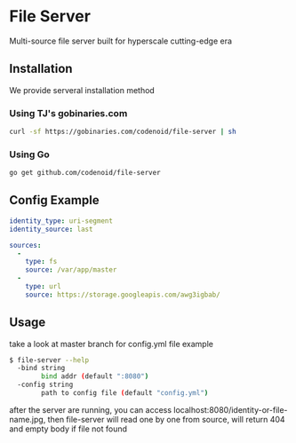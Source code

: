# File Server

Multi-source file server built for hyperscale cutting-edge era

## Installation

We provide serveral installation method

### Using TJ's gobinaries.com

```sh
curl -sf https://gobinaries.com/codenoid/file-server | sh
```

### Using Go

```sh
go get github.com/codenoid/file-server
```

## Config Example

```yml
identity_type: uri-segment
identity_source: last

sources:
  -
    type: fs
    source: /var/app/master
  -
    type: url
    source: https://storage.googleapis.com/awg3igbab/
```

## Usage

take a look at master branch for config.yml file example

```sh
$ file-server --help
  -bind string
    	bind addr (default ":8080")
  -config string
    	path to config file (default "config.yml")
```

after the server are running, you can access localhost:8080/identity-or-file-name.jpg, then file-server will read one by one from source, will return 404 and empty body if file not found